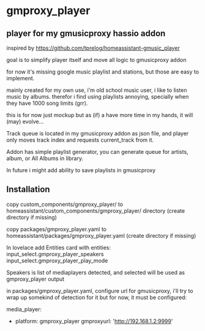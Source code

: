 # gmproxy_player
## player for my gmusicproxy hassio addon

inspired by https://github.com/tprelog/homeassistant-gmusic_player

goal is to simplify player itself and move all logic to gmusicproxy addon

for now it's missing google music playlist and stations, but those are easy to implement.

mainly created for my own use, i'm old school music user, i like to listen music by albums. 
therefor i find using playlists annoying, specially when they have 1000 song limits (grr).

this is for now just mockup but as (if) a have more time in my hands, it will (may) evolve...

Track queue is located in my gmusicproxy addon as json file, and player only moves track index and 
requests current_track from it.

Addon has simple playlist generator, you can generate queue for artists, album,
or All Albums in library.

In future i might add ability to save playlists in gmusicproxy 

## Installation

copy custom_components/gmproxy_player/ to homeassistant/custom_components/gmproxy_player/ directory 
(create directory if missing)

copy packages/gmproxy_player.yaml to homeassistant/packages/gmproxy_player.yaml
(create directory if missing)

In lovelace add Entities card with entities:
  input_select.gmproxy_player_speakers
  input_select.gmproxy_player_play_mode
 
Speakers is list of mediaplayers detected, and selected will be used as gmproxy_player output

in packages/gmproxy_player.yaml, configure url for gmusicproxy,
i'll try to wrap up somekind of detection for it but for now, it must be configured:

media_player:
  - platform: gmproxy_player
    gmproxyurl: 'http://192.168.1.2:9999'

